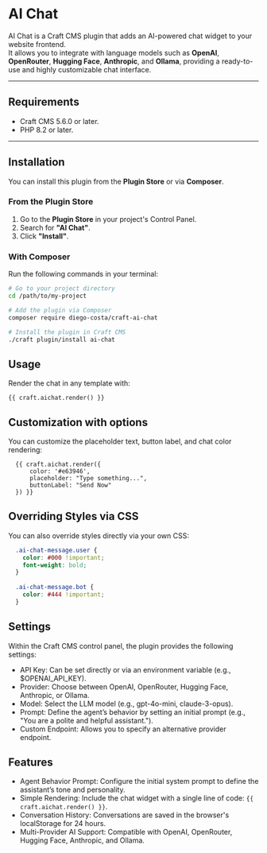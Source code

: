 # AI Chat

AI Chat is a Craft CMS plugin that adds an AI-powered chat widget to your website frontend.  
It allows you to integrate with language models such as **OpenAI**, **OpenRouter**, **Hugging Face**, **Anthropic**, and **Ollama**, providing a ready-to-use and highly customizable chat interface.

---

## Requirements

- Craft CMS 5.6.0 or later.
- PHP 8.2 or later.

---

## Installation

You can install this plugin from the **Plugin Store** or via **Composer**.

### **From the Plugin Store**

1. Go to the **Plugin Store** in your project's Control Panel.
2. Search for **"AI Chat"**.
3. Click **"Install"**.

### **With Composer**

Run the following commands in your terminal:

```bash
# Go to your project directory
cd /path/to/my-project

# Add the plugin via Composer
composer require diego-costa/craft-ai-chat

# Install the plugin in Craft CMS
./craft plugin/install ai-chat
```

## Usage
Render the chat in any template with:

```twig
{{ craft.aichat.render() }}
```

## Customization with options
You can customize the placeholder text, button label, and chat color rendering:

```twig
  {{ craft.aichat.render({
      color: '#e63946',
      placeholder: "Type something...",
      buttonLabel: "Send Now"
  }) }}
```

## Overriding Styles via CSS
You can also override styles directly via your own CSS:

```css
  .ai-chat-message.user {
    color: #000 !important;
    font-weight: bold;
  }
  
  .ai-chat-message.bot {
    color: #444 !important;
  }
```

## Settings
Within the Craft CMS control panel, the plugin provides the following settings:

 - API Key: Can be set directly or via an environment variable (e.g., $OPENAI_API_KEY).
 - Provider: Choose between OpenAI, OpenRouter, Hugging Face, Anthropic, or Ollama.
 - Model: Select the LLM model (e.g., gpt-4o-mini, claude-3-opus).
 - Prompt: Define the agent’s behavior by setting an initial prompt (e.g., "You are a polite and helpful assistant.").
 - Custom Endpoint: Allows you to specify an alternative provider endpoint. 

## Features
 - Agent Behavior Prompt: Configure the initial system prompt to define the assistant’s tone and personality.
 - Simple Rendering: Include the chat widget with a single line of code: ```{{ craft.aichat.render() }}```.
 - Conversation History: Conversations are saved in the browser's localStorage for 24 hours.
 - Multi-Provider AI Support: Compatible with OpenAI, OpenRouter, Hugging Face, Anthropic, and Ollama.

